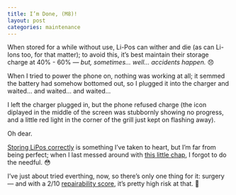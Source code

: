 ```yaml
---
title: I’m Done, (M8)!
layout: post
categories: maintenance
---
```


When stored for a while without use, Li-Pos can wither and die (as can Li-Ions too, for that matter); to avoid this, it’s best maintain their storage charge at 40% - 60%&nbsp;— <i>but, sometimes... well... accidents happen.</i> 😞

When I tried to power the phone on, nothing was working at all; it semmed the battery had somehow bottomed out, so I plugged it into the charger and waited... and waited... and waited...

I left the charger plugged in, but the phone refused charge (the icon diplayed in the middle of the screen was stubbornly showing no progress, and a little red light in the corner of the grill just kept on flashing away).

Oh dear. 

<a href="https://www.grepow.com/faq/lipo-battery-storage-faqs.html">Storing LiPos correctly</a> is something I’ve taken to heart, but I’m far from being perfect; when I last messed around with <a href="https://en.m.wikipedia.org/wiki/HTC_One_(M8)">this little chap</a>, I forgot to do the needful. 😳

I’ve just about tried everthing, now, so there’s only one thing for it: surgery — and with a 2/10 <a href="https://www.cnet.com/tech/mobile/htc-one-m8-gets-thumbs-down-for-repairability/">repairability score</a>, it’s pretty high risk at that. 🤞





